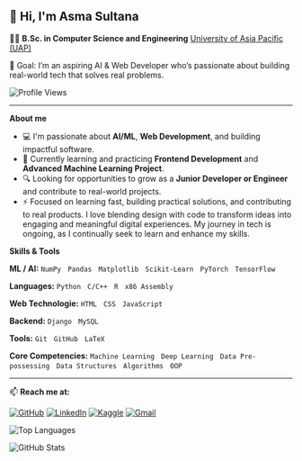 ## 👋 Hi, I'm Asma Sultana
👨‍🎓 **B.Sc. in Computer Science and Engineering** [University of Asia Pacific (UAP)](https://www.uap-bd.edu/)

🎯 Goal: I’m an aspiring AI & Web Developer who’s passionate about building real-world tech that solves real problems.

![Profile Views](https://komarev.com/ghpvc/?username=asmasultana07&style=for-the-badge)

---
 **About me**
 
- 💻 I'm passionate about **AI/ML**, **Web Development**, and building impactful software.
- 🧠 Currently learning and practicing **Frontend Development** and **Advanced Machine Learning Project**.
- 🔍 Looking for opportunities to grow as a **Junior Developer or Engineer** and contribute to real-world projects.
- ⚡ Focused on learning fast, building practical solutions, and contributing to real products. I love blending design with code to transform ideas into engaging and meaningful digital experiences. My journey in tech is ongoing, as I continually seek to learn and enhance my skills.


 **Skills & Tools**
 
**ML / AI:**   `NumPy` &nbsp; `Pandas` &nbsp; `Matplotlib` &nbsp; `Scikit-Learn` &nbsp; `PyTorch` &nbsp; `TensorFlow`

**Languages:**   `Python` &nbsp; `C/C++` &nbsp; `R` &nbsp; `x86 Assembly`

**Web Technologie:**  `HTML` &nbsp; `CSS` &nbsp; `JavaScript`

**Backend:**   `Django` &nbsp; `MySQL`

**Tools:**   `Git` &nbsp; `GitHub` &nbsp; `LaTeX`

**Core Competencies:**   `Machine Learning` &nbsp; `Deep Learning` &nbsp; `Data Pre-possessing` &nbsp; `Data Structures` &nbsp; `Algorithms` &nbsp; `OOP`

---
📫 **Reach me at:**  

[![GitHub](https://img.shields.io/badge/GitHub-181717?style=for-the-badge&logo=github&logoColor=white)](https://github.com/asmasultana07)
[![LinkedIn](https://img.shields.io/badge/LinkedIn-0077B5?style=for-the-badge&logo=linkedin&logoColor=white)](https://linkedin.com/in/asmasultana07)
[![Kaggle](https://img.shields.io/badge/Kaggle-20BEFF?style=for-the-badge&logo=kaggle&logoColor=white)](https://www.kaggle.com/abasma)
[![Gmail](https://img.shields.io/badge/Gmail-D14836?style=for-the-badge&logo=gmail&logoColor=white)](mailto:ab.asma1084@gmail.com)


![Top Languages](https://github-readme-stats.vercel.app/api/top-langs/?username=asmasultana07&layout=compact&theme=tokyonight)

![GitHub Stats](https://github-readme-stats.vercel.app/api?username=asmasultana07&show_icons=true&theme=tokyonight)


